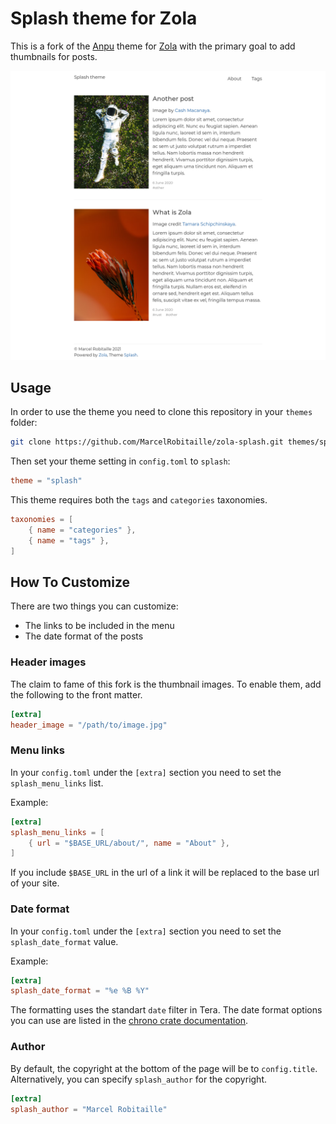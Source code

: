 # Splash theme for Zola

This is a fork of the [Anpu](https://github.com/zbrox/anpu-zola-theme) theme for [Zola](https://getzola.org)
with the primary goal to add thumbnails for posts.

![screenshot](screenshot.png)

## Usage

In order to use the theme you need to clone this repository in your `themes` folder:

```bash
git clone https://github.com/MarcelRobitaille/zola-splash.git themes/splash
```

Then set your theme setting in `config.toml` to `splash`:

```toml
theme = "splash"
```

This theme requires both the `tags` and `categories` taxonomies.

```toml
taxonomies = [
    { name = "categories" },
    { name = "tags" },
]
```

## How To Customize

There are two things you can customize:

- The links to be included in the menu
- The date format of the posts

### Header images

The claim to fame of this fork is the thumbnail images.
To enable them, add the following to the front matter.

```toml
[extra]
header_image = "/path/to/image.jpg"
```

### Menu links

In your `config.toml` under the `[extra]` section you need to set the `splash_menu_links` list.

Example:

```toml
[extra]
splash_menu_links = [
    { url = "$BASE_URL/about/", name = "About" },
]
```

If you include `$BASE_URL` in the url of a link it will be replaced to the base url of your site.

### Date format

In your `config.toml` under the `[extra]` section you need to set the `splash_date_format` value.

Example:

```toml
[extra]
splash_date_format = "%e %B %Y"
```

The formatting uses the standart `date` filter in Tera. The date format options you can use are listed in the [chrono crate documentation](https://tera.netlify.app/docs/#date).

### Author

By default, the copyright at the bottom of the page will be to `config.title`.
Alternatively, you can specify `splash_author` for the copyright.

```toml
[extra]
splash_author = "Marcel Robitaille"
```
